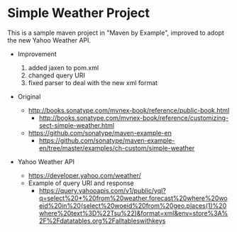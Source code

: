 # Simple Weather Project

This is a sample maven project in "Maven by Example", improved to adopt the new Yahoo Weather API.

- Improvement
    1. added jaxen to pom.xml
    2. changed query URI
    3. fixed parser to deal with the new xml format

- Original
    - http://books.sonatype.com/mvnex-book/reference/public-book.html
        - http://books.sonatype.com/mvnex-book/reference/customizing-sect-simple-weather.html
    - https://github.com/sonatype/maven-example-en
        - https://github.com/sonatype/maven-example-en/tree/master/examples/ch-custom/simple-weather

- Yahoo Weather API
    - https://developer.yahoo.com/weather/
    - Example of query URI and response
        - https://query.yahooapis.com/v1/public/yql?q=select%20*%20from%20weather.forecast%20where%20woeid%20in%20(select%20woeid%20from%20geo.places(1)%20where%20text%3D%22Tsu%22)&format=xml&env=store%3A%2F%2Fdatatables.org%2Falltableswithkeys
